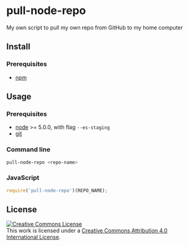 
# pull-node-repo
My own script to pull my own repo from GitHub to my home computer

## Install

### Prerequisites

 * [npm](https://nodejs.org/en/download/)

## Usage

### Prerequisites

 * [node](https://nodejs.org/en/download/stable/) >= 5.0.0, with flag `--es-staging`
 * [git](https://git-scm.com/download)

### Command line

```bash
pull-node-repo <repo-name>
```

### JavaScript

```javascript
require('pull-node-repo')(REPO_NAME);
```

## License

<a rel="license" href="http://creativecommons.org/licenses/by/4.0/">
<img alt="Creative Commons License" style="border-width:0" src="https://i.creativecommons.org/l/by/4.0/88x31.png" />
</a>
<br />
This work is licensed under a <a rel="license" href="http://creativecommons.org/licenses/by/4.0/">Creative Commons Attribution 4.0 International License</a>.

